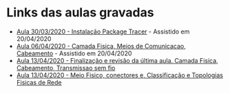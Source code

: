 # Links das aulas gravadas

- [Aula 30/03/2020 - Instalação Package Tracer](https://web.microsoftstream.com/video/4f3305d4-f66f-4a8f-ae93-929e7b0177e3) - Assistido em 20/04/2020 
- [Aula 06/04/2020 - Camada Fisica, Meios de Comunicacao, Cabeamento](https://web.microsoftstream.com/video/6df7f689-9141-4f42-a1e0-e3f7110d6e6b) - Assistido em 20/04/2020 
- [Aula 13/04/2020 - Finalização e revisão da última aula. Camada Fisica, Cabeamento, Transmissao sem fio](https://web.microsoftstream.com/video/28107db8-3506-4fe3-a556-6201f76c86b1) 
- [Aula 13/04/2020 - Meio Fisico, conectores e, Classificação e Topologias Fisicas de Rede](https://web.microsoftstream.com/video/c1ad20b3-f479-4cc8-8ec0-bc9e0f89f397)
